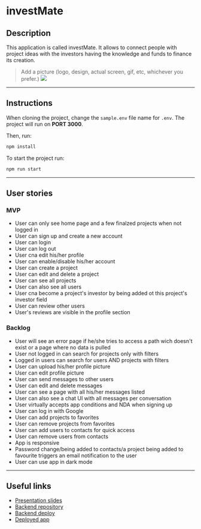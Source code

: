 # investMate

## Description

This application is called investMate. It allows to connect people with project ideas with the investors having the knowledge and funds to finance its creation.

> Add a picture (logo, design, actual screen, gif, etc, whichever you prefer.)
> ![](picture.png)

---

## Instructions

When cloning the project, change the <code>sample.env</code> file name for <code>.env</code>. The project will run on **PORT 3000**.

Then, run:

```bash
npm install
```

To start the project run:

```bash
npm run start
```

---

## User stories

### MVP

- User can only see home page and a few finalzed projects when not logged in
- User can sign up and create a new account
- User can login
- User can log out
- User cna edit his/her profile
- User can enable/disable his/her account
- User can create a project
- User can edit and delete a project
- User can see all projects
- User can also see all users
- User cna become a project's investor by being added ot this project's investor field
- User can review other users
- User's reviews are visible in the profile section

### Backlog

- User will see an error page if he/she tries to access a path wich doesn't exist or a page where no data is pulled
- User not logged in can search for projects only with filters
- Logged in users can search for users AND projects with filters
- User can upload his/her profile picture
- User can edit profile picture
- User can send messages to other users
- User can edit and delete messages
- User can see a page with all his/her messages listed
- User can also see a chat UI with all messages per conversation
- User virtually accepts app conditions and NDA when signing up
- User can log in with Google
- User can add projects to favorites
- User can remove projects from favorites
- User can add users to contacts for quick access
- User can remove users from contacts
- App is responsive
- Password change/being added to contacts/a project being added to favourite triggers an email notification to the user
- User can use app in dark mode

---

## Useful links

- [Presentation slides]()
- [Backend repository](https://github.com/patriciacostadacruz/backend-template-m3)
- [Backend deploy](https://investmate.fly.dev/)
- [Deployed app](https://investmate-pro.netlify.app/)
